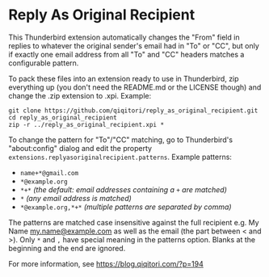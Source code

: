 # Reply As Original Recipient

This Thunderbird extension automatically changes the "From" field in replies to whatever the
original sender's email had in "To" or "CC", but only if exactly one email address from all "To"
and "CC" headers matches a configurable pattern.

To pack these files into an extension ready to use in Thunderbird, zip everything up (you don't
need the README.md or the LICENSE though) and change the .zip extension to .xpi.
Example:
```
git clone https://github.com/qiqitori/reply_as_original_recipient.git
cd reply_as_original_recipient
zip -r ../reply_as_original_recipient.xpi *
```

To change the pattern for "To"/"CC" matching, go to Thunderbird's "about:config" dialog
and edit the property `extensions.replyasoriginalrecipient.patterns`. Example patterns:
- `name+*@gmail.com`
- `*@example.org`
- `*+*` _(the default: email addresses containing a `+` are matched)_
- `*` _(any email address is matched)_
- `*@example.org,*+*` _(multiple patterns are separated by comma)_

The patterns are matched case insensitive against the full recipient e.g. My Name <my.name@example.com>
as well as the email (the part between < and >). Only `*` and `,` have special meaning in the patterns
option. Blanks at the beginning and the end are ignored.

For more information, see https://blog.qiqitori.com/?p=194
